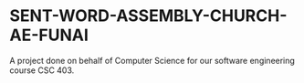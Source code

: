 # SENT-WORD-ASSEMBLY-CHURCH-AE-FUNAI
A project done on behalf of Computer Science for our software engineering course CSC 403.
